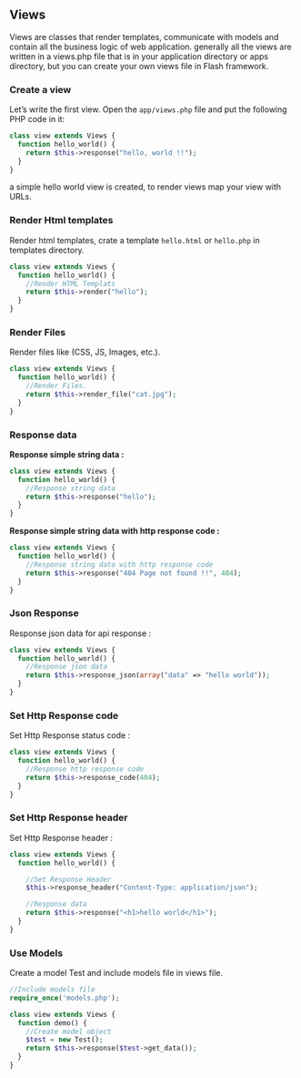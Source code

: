 ## Views

  Views are classes that render templates, communicate with models and contain all the business logic of web application.
  generally all the views are written in a views.php file that is in your application directory or apps directory, but you can create your own views file in Flash framework.

### Create a view

  Let’s write the first view. Open the `app/views.php` file and put the following PHP code in it:

```php
class view extends Views {
  function hello_world() {
    return $this->response("hello, world !!");
  }
}
```

  a simple hello world view is created, to render views map your view with URLs.


### Render Html templates

  Render html templates, crate a template `hello.html` or `hello.php` in templates directory.

```php
class view extends Views {
  function hello_world() {
    //Render HTML Templats
    return $this->render("hello");
  }
}
```

### Render Files

  Render files like (CSS, JS, Images, etc.).

```php
class view extends Views {
  function hello_world() {
    //Render Files.
    return $this->render_file("cat.jpg");
  }
}
```


### Response data

  **Response simple string data :**

```php
class view extends Views {
  function hello_world() {
    //Response string data
    return $this->response("hello");
  }
}
```

  **Response simple string data with http response code :**

```php
class view extends Views {
  function hello_world() {
    //Response string data with http response code
    return $this->response("404 Page not found !!", 404);
  }
}
```

### Json Response

  Response json data for api response :

```php
class view extends Views {
  function hello_world() {
    //Response json data
    return $this->response_json(array("data" => "hello world"));
  }
}
```

### Set Http Response code

  Set Http Response status code :

```php
class view extends Views {
  function hello_world() {
    //Response http response code
    return $this->response_code(404);
  }
}
```

### Set Http Response header

  Set Http Response header :

```php
class view extends Views {
  function hello_world() {

    //Set Response Header
    $this->response_header("Content-Type: application/json");

    //Response data
    return $this->response("<h1>hello world</h1>");
  }
}
```

### Use Models

  Create a model Test and include models file in views file.

```php
//Include models file
require_once('models.php');

class view extends Views {
  function demo() {
    //Create model object
    $test = new Test();
    return $this->response($test->get_data());
  }
}
```
